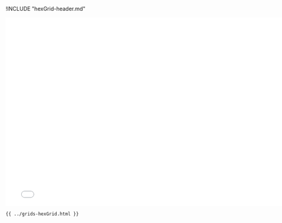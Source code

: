 !INCLUDE "hexGrid-header.md"

<iframe src="../../grids-hexGrid.html" width="770" height="500" frameBorder="0" seamless="seamless">
</iframe>

```html
{{ ../grids-hexGrid.html }}
```

